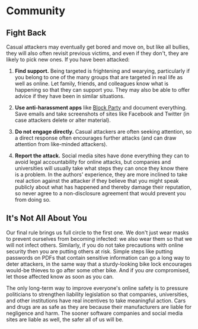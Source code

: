# Community

## Fight Back

Casual attackers may eventually get bored and move on, but like all
bullies, they will also often revisit previous victims, and even if they
don't, they are likely to pick new ones. If you have been attacked:

1.  **Find support.** Being targeted is frightening and wearying,
    particularly if you belong to one of the many groups that are
    targeted in real life as well as online. Let family, friends, and
    colleagues know what is happening so that they can support you. They
    may also be able to offer advice if they have been in similar
    situations.

2.  **Use anti-harassment apps** like [Block
    Party](https://www.blockpartyapp.com/) and document everything. Save
    emails and take screenshots of sites like Facebook and Twitter (in
    case attackers delete or alter material).

3.  **Do not engage directly.** Casual attackers are often seeking
    attention, so a direct response often encourages further attacks
    (and can draw attention from like-minded attackers).

4.  **Report the attack.** Social media sites have done everything they
    can to avoid legal accountability for online attacks, but companies
    and universities will usually take what steps they can once they
    know there is a problem. In the authors' experience, they are more
    inclined to take real action against the attacker if they believe
    that you might speak publicly about what has happened and thereby
    damage their reputation, so never agree to a non-disclosure
    agreement that would prevent you from doing so.

## It's Not All About You

Our final rule brings us full circle to the first one. We don't just
wear masks to prevent ourselves from becoming infected: we also wear
them so that we will not infect others. Similarly, if you do not take
precautions with online security then you are putting others at risk.
Simple steps like putting passwords on PDFs that contain sensitive
information can go a long way to deter attackers, in the same way that a
sturdy-looking bike lock encourages would-be thieves to go after some
other bike. And if you *are* compromised, let those affected know as
soon as you can.

The only long-term way to improve everyone's online safety is to
pressure politicians to strengthen liability legislation so that
companies, universities, and other institutions have real incentives to
take meaningful action. Cars and drugs are as safe as they are because
their manufacturers are liable for negligence and harm. The sooner
software companies and social media sites are liable as well, the safer
all of us will be.
